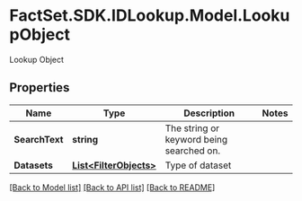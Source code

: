 # FactSet.SDK.IDLookup.Model.LookupObject
Lookup Object

## Properties

Name | Type | Description | Notes
------------ | ------------- | ------------- | -------------
**SearchText** | **string** | The string or keyword being searched on. | 
**Datasets** | [**List&lt;FilterObjects&gt;**](FilterObjects.md) | Type of dataset | 

[[Back to Model list]](../README.md#documentation-for-models) [[Back to API list]](../README.md#documentation-for-api-endpoints) [[Back to README]](../README.md)

